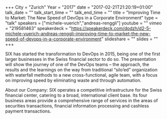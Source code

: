 +++
City = "Zurich"
Year = "2017"
date = "2017-02-21T21:20:19+01:00"
talk_date = ""
talk_start_time = ""
talk_end_time = ""
title = "Improving Time to Market: The New Speed of DevOps in a Corporate Environment"
type = "talk"
speakers = ["michele-vuerich","andreas-renggli"]
youtube = ""
vimeo = "219581463"
speakerdeck = "https://speakerdeck.com/dodzh/d2-5-michele-vuerich-andreas-renggli-improving-time-to-market-the-new-speed-of-devops-in-a-corporate-environment"
slideshare = ""
slides = ""
+++

SIX has started the transformation to DevOps in 2015, being one of the first larger
businesses in the Swiss financial sector to do so. The presentation will show the journey
of one of the DevOps teams – the approach, the results and the learnings on the way from
traditional “silo’ed” organization with waterfall methods to a new cross-functional,
agile team, with a focus on improving speed by eliminating waste and through automation.

About our Company:
SIX operates a competitive infrastructure for the Swiss financial center, catering to a
broad, international client base. Its four business areas provide a comprehensive range
of services in the areas of securities transactions, financial information processing and
cashless payment transactions.
